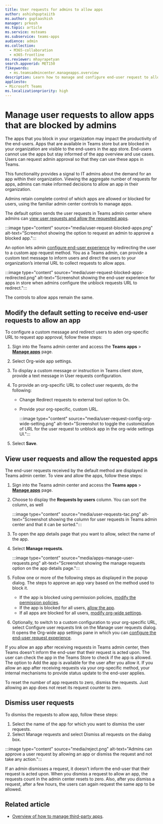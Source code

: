 ```yaml
---
title: User requests for admins to allow apps
author: ashishguptaiitb
ms.author: guptaashish
manager: prkosh
ms.topic: article
ms.service: msteams
ms.subservice: teams-apps
audience: admin
ms.collection: 
  - M365-collaboration
  - m365-frontline
ms.reviewer: mhayrapetyan
search.appverid: MET150
f1keywords: 
  - ms.teamsadmincenter.manageapps.overview
description: Learn how to manage and configure end-user request to allow the apps that are blocked in an organization.
appliesto: 
- Microsoft Teams
ms.localizationpriority: high
---
```

# Manage user requests to allow apps that are blocked by admins

The apps that you block in your organization may impact the productivity of the end-users. Apps that are available in Teams store but are blocked in your organization are visible to the end-users in the app store. End-users cannot use the apps but stay informed of the app overview and use cases. Users can request admin approval so that they can use these apps in Teams.

This functionality provides a signal to IT admins about the demand for an app within their organization. Viewing the aggregate number of requests for apps, admins can make informed decisions to allow an app in their organization.

Admins retain complete control of which apps are allowed or blocked for users, using the familiar admin center controls to manage apps.

The default option sends the user requests in Teams admin center where admins can [view user requests and allow the requested apps](#view-user-requests-and-allow-the-requested-apps).

<!--- These requests are collated in Teams admin center and admins can view and manage the requests when they want to. We strongly recommend having a regular triage to check for end-user requests.
--->

  :::image type="content" source="media/user-request-blocked-apps.png" alt-text="Screenshot showing the option to request an admin to approve a blocked app.":::

An option lets admin [configure end-user experience](#modify-the-default-setting-to-receive-end-user-requests-to-allow-an-app) by redirecting the user to a custom app request method. You as a Teams admin, can provide a custom text message to inform users and direct the users to your organization’s internal URL to collect requests to allow apps.

:::image type="content" source="media/user-request-blocked-apps-redirected.png" alt-text="Screenshot showing the end-user experience for apps in store when admins configure the unblock requests URL to redirect.":::

The controls to allow apps remain the same.

## Modify the default setting to receive end-user requests to allow an app

To configure a custom message and redirect users to aden org-specific URL to request app approval, follow these steps:

1. Sign into the Teams admin center and access the **Teams apps** > **[Manage apps](https://admin.teams.microsoft.com/policies/manage-apps)** page.

1. Select Org-wide app settings.

1. To display a custom message or instruction in Teams client store, provide a text message in User requests configuration.

1. To provide an org-specific URL to collect user requests, do the following:

   * Change Redirect requests to external tool option to On.
   * Provide your org-specific, custom URL.

      :::image type="content" source="media/user-request-config-org-wide-setting.png" alt-text="Screenshot to toggle the customization of URL for the user request to unblock app in the org-wide settings UI.":::

1. Select **Save**.

## View user requests and allow the requested apps

The end-user requests received by the default method are displayed in Teams admin center. To view and allow the apps, follow these steps:

1. Sign into the Teams admin center and access the **Teams apps** > **[Manage apps](https://admin.teams.microsoft.com/policies/manage-apps)** page.

1. Choose to display the **Requests by users** column. You can sort the column, as well

   :::image type="content" source="media/user-requests-tac.png" alt-text="Screenshot showing the column for user requests in Teams admin center and that it can be sorted.":::

1. To open the app details page that you want to allow, select the name of the app.

1. Select **Manage requests**.

   :::image type="content" source="media/apps-manage-user-requests.png" alt-text="Screenshot showing the manage requests option on the app details page.":::

1. Follow one or more of the following steps as displayed in the popup dialog. The steps to approve an app vary based on the method used to block it.

   * If the app is blocked using permission policies, [modify the permission policies](teams-app-permission-policies.md).
   * If the app is blocked for all users, [allow the app](manage-apps.md#allow-and-block-apps).
   * If all apps are blocked for all users, [modify org-wide settings](manage-apps.md#manage-org-wide-app-settings).

1. Optionally, to switch to a custom configuration to your org-specific URL, select Configure user requests link on the Manage user requests dialog. It opens the Org-wide app settings pane in which you can [configure the end-user request experience](#modify-the-default-setting-to-receive-end-user-requests-to-allow-an-app).

If you allow an app after receiving requests in Teams admin center, then Teams doesn't inform the end-user that their request is acted upon. The user can check the app in the Teams Store to check if the app is allowed. The option to Add the app is available for the user after you allow it. If you allow an app after receiving requests via your org-specific method, your internal mechanisms to provide status update to the end-user applies.

To reset the number of app requests to zero, dismiss the requests. Just allowing an app does not reset its request counter to zero.

## Dismiss user requests

To dismiss the requests to allow app, follow these steps:

1. Select the name of the app for which you want to dismiss the user requests.
1. Select Manage requests and select Dismiss all requests on the dialog box.

  :::image type="content" source="media/reject.png" alt-text="Admins can approve a user request by allowing an app or dismiss the request and not take any action.":::​

If an admin dismisses a request, it doesn't inform the end-user that their request is acted upon. When you dismiss a request to allow an app, the requests count in the admin center resets to zero. Also, after you dismiss a request, after a few hours, the users can again request the same app to be allowed.

## Related article

* [Overview of how to manage third-party apps](manage-apps.md).
